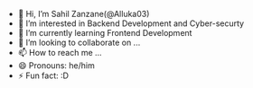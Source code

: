 - 👋 Hi, I’m Sahil Zanzane(@Alluka03)
- 👀 I’m interested in Backend Development and Cyber-securty
- 🌱 I’m currently learning Frontend Development
- 💞️ I’m looking to collaborate on ...
- 📫 How to reach me ...
- 😄 Pronouns: he/him
- ⚡ Fun fact: :D

<!---
Alluka03/Alluka03 is a ✨ special ✨ repository because its `README.md` (this file) appears on your GitHub profile.
You can click the Preview link to take a look at your changes.
--->
